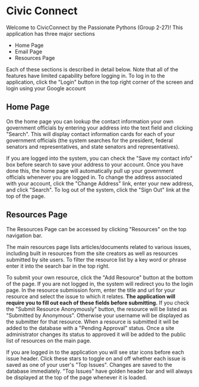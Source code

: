 # Civic Connect
Welcome to CivicConnect by the Passionate Pythons (Group 2-27)! This application has three major sections

- Home Page
- Email Page
- Resources Page

Each of these sections is described in detail below. Note that all of the features have limited capability before logging in. To log in to the application, click the "Login" button in the top right corner of the screen and login using your Google account

## Home Page
On the home page you can lookup the contact information your own government officials by entering your address into the text field and clicking "Search". This will display contact information cards for each of your government officials (the system searches for the president, federal senators and representatives, and state senators and representatives). 

If you are logged into the system, you can check the "Save my contact info" box before search to save your address to your account. Once you have done this, the home page will automatically pull up your government officials whenever you are logged in. To change the address associated with your account, click the "Change Address" link, enter your new address, and click "Search". To log out of the system, click the "Sign Out" link at the top of the page.

## Resources Page
The Resources Page can be accessed by clicking "Resources" on the top navigation bar.

The main resources page lists articles/documents related to various issues, including built in resources from the site creators as well as resources submitted by site users. To filter the resource list by a key word or phrase enter it into the search bar in the top right.

To submit your own resource, click the "Add Resource" button at the bottom of the page. If you are not logged in, the system will redirect you to the login page. In the resource submission form, enter the title and url for your resource and select the issue to which it relates. **The application will require you to fill out each of these fields before submitting.** If you check the "Submit Resource Anonymously" button, the resource will be listed as "Submitted by Anonymous". Otherwise your username will be displayed as the submitter for that resource. When a resource is submitted it will be added to the database with a "Pending Approval" status. Once a site administrator changes its status to approved it will be added to the public list of resources on the main page.

If you are logged in to the application you will see star icons before each issue header. Click these stars to toggle on and off whether each issue is saved as one of your user's "Top Issues". Changes are saved to the database immediately. "Top Issues" have golden header bar and will always be displayed at the top of the page whenever it is loaded.
